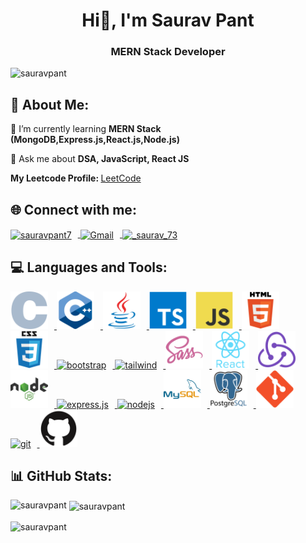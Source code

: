 <div align="center">
  <h1>Hi👋, I'm Saurav Pant</h1>
  <strong><h3>MERN Stack Developer</h3></strong>
</div>

<p align="left"> <img src="https://komarev.com/ghpvc/?username=sauravpant&label=Profile%20views&color=0e75b6&style=flat" alt="sauravpant" /> </p>

## 🌟 **About Me:**
🌱 I’m currently learning <strong>MERN Stack (MongoDB,Express.js,React.js,Node.js)</strong> 

💬 Ask me about <strong>DSA, JavaScript, React JS</strong> 

<strong> My Leetcode Profile: </strong>
<a href="https://leetcode.com/u/saurav_7/" target="_blank">
  LeetCode
</a>

## 🌐 **Connect with me:**
<p align="left">
  <a href="https://linkedin.com/in/sauravpant7" target="blank">
    <img align="center" src="https://upload.wikimedia.org/wikipedia/commons/8/81/LinkedIn_icon.svg" alt="sauravpant7" height="65" width="65" style="margin-right: 10px;"/>
  </a>
  <a href="https://mail.google.com/mail/?view=cm&fs=1&to=sauravpant777@gmail.com" target="blank">
    <img align="center" src="https://static.vecteezy.com/system/resources/previews/022/484/516/non_2x/google-mail-gmail-icon-logo-symbol-free-png.png" alt="Gmail" height="65" width="65" style="margin-right: 10px;"/>
  </a>
  <a href="https://instagram.com/_saurav_73" target="blank">
    <img align="center" src="https://raw.githubusercontent.com/rahuldkjain/github-profile-readme-generator/master/src/images/icons/Social/instagram.svg" alt="_saurav_73" height="65" width="65" style="margin-right: 10px;"/>
  </a>
</p>

## 💻 **Languages and Tools:**
<p align="left">
  <a href="https://www.cprogramming.com/" target="_blank" rel="noreferrer"> 
    <img src="https://raw.githubusercontent.com/devicons/devicon/master/icons/c/c-original.svg" alt="c" width="60" height="60" style="margin-right: 10px;"/> 
  </a>  
  <a href="https://www.w3schools.com/cpp/" target="_blank" rel="noreferrer"> 
    <img src="https://raw.githubusercontent.com/devicons/devicon/master/icons/cplusplus/cplusplus-original.svg" alt="cplusplus" width="60" height="60" style="margin-right: 10px;"/> 
  </a>  
  <a href="https://www.java.com" target="_blank" rel="noreferrer"> 
    <img src="https://raw.githubusercontent.com/devicons/devicon/master/icons/java/java-original.svg" alt="java" width="60" height="60" style="margin-right: 10px;"/> 
  </a>  
    <a href="https://www.typescriptlang.org/" target="_blank" rel="noreferrer"> 
    <img src="https://raw.githubusercontent.com/devicons/devicon/master/icons/typescript/typescript-original.svg" alt="javascript" width="60" height="60" style="margin-right: 10px;"/> 
  </a> 
  <a href="https://developer.mozilla.org/en-US/docs/Web/JavaScript" target="_blank" rel="noreferrer"> 
    <img src="https://raw.githubusercontent.com/devicons/devicon/master/icons/javascript/javascript-original.svg" alt="javascript" width="60" height="60" style="margin-right: 10px;"/> 
  </a>  
  <a href="https://www.w3.org/html/" target="_blank" rel="noreferrer"> 
    <img src="https://raw.githubusercontent.com/devicons/devicon/master/icons/html5/html5-original-wordmark.svg" alt="html5" width="60" height="60" style="margin-right: 10px;"/> 
  </a>  
  <a href="https://www.w3schools.com/css/" target="_blank" rel="noreferrer"> 
    <img src="https://raw.githubusercontent.com/devicons/devicon/master/icons/css3/css3-original-wordmark.svg" alt="css3" width="60" height="60" style="margin-right: 10px;"/> 
  </a>  
  <a href="https://getbootstrap.com" target="_blank" rel="noreferrer"> 
    <img src="https://upload.wikimedia.org/wikipedia/commons/thumb/b/b2/Bootstrap_logo.svg/2560px-Bootstrap_logo.svg.png" alt="bootstrap" width="60" height="60" style="margin-right: 10px;"/> 
  </a>  
  <a href="https://tailwindcss.com/" target="_blank" rel="noreferrer"> 
    <img src="https://www.vectorlogo.zone/logos/tailwindcss/tailwindcss-icon.svg" alt="tailwind" width="60" height="60" style="margin-right: 10px;"/> 
  </a>  
  <a href="https://sass-lang.com" target="_blank" rel="noreferrer"> 
    <img src="https://raw.githubusercontent.com/devicons/devicon/master/icons/sass/sass-original.svg" alt="sass" width="60" height="60" style="margin-right: 10px;"/> 
  </a>  
  <a href="https://reactjs.org/" target="_blank" rel="noreferrer"> 
    <img src="https://raw.githubusercontent.com/devicons/devicon/master/icons/react/react-original-wordmark.svg" alt="react" width="60" height="60" style="margin-right: 10px;"/> 
  </a>  
  <a href="https://redux.js.org" target="_blank" rel="noreferrer"> 
    <img src="https://raw.githubusercontent.com/devicons/devicon/master/icons/redux/redux-original.svg" alt="redux" width="60" height="60" style="margin-right: 10px;"/> 
  </a>  
  <a href="https://nodejs.org" target="_blank" rel="noreferrer"> 
    <img src="https://raw.githubusercontent.com/devicons/devicon/master/icons/nodejs/nodejs-original-wordmark.svg" alt="nodejs" width="60" height="60" style="margin-right: 10px;"/> 
  </a>  
    <a href="https://expressjs.com/" target="_blank" rel="noreferrer"> 
    <img src="https://adware-technologies.s3.amazonaws.com/uploads/technology/thumbnail/20/express-js.png" alt="express.js" width="60" height="60" style="margin-right: 10px;"/> 
  </a>  
    <a href="https://www.mongodb.com/" target="_blank" rel="noreferrer"> 
    <img src="https://pbs.twimg.com/profile_images/1452637606559326217/GFz_P-5e_400x400.png" alt="nodejs" width="60" height="60" style="margin-right: 10px;"/> 
  </a>  
  <a href="https://www.mysql.com/" target="_blank" rel="noreferrer"> 
    <img src="https://raw.githubusercontent.com/devicons/devicon/master/icons/mysql/mysql-original-wordmark.svg" alt="mysql" width="60" height="60" style="margin-right: 10px;"/> 
  </a>  
  <a href="https://www.postgresql.org" target="_blank" rel="noreferrer"> 
    <img src="https://raw.githubusercontent.com/devicons/devicon/master/icons/postgresql/postgresql-original-wordmark.svg" alt="postgresql" width="60" height="60" style="margin-right: 10px;"/> 
  </a>  
  <a href="https://git-scm.com/" target="_blank" rel="noreferrer"> 
    <img src="https://raw.githubusercontent.com/devicons/devicon/master/icons/git/git-original.svg" alt="git" width="60" height="60" style="margin-right: 10px;"/> 
  </a>  
  <a href="https://www.postman.com" target="_blank" rel="noreferrer"> 
    <img src="https://yt3.googleusercontent.com/XRzDTgEa9GybH_Uk21E9ri6_iYh-9gbyZzhiEBCnLjISgjTorjMiu7IwpChUMf2lLpEdX6ufDA=s900-c-k-c0x00ffffff-no-rj" alt="git" width="60" height="60" style="margin-right: 10px;"/> 
  </a> 
  <a href="https://github.com/" target="_blank" rel="noreferrer"> 
    <img src="https://raw.githubusercontent.com/devicons/devicon/master/icons/github/github-original.svg" alt="github" width="60" height="60" style="margin-right: 10px;"/> 
  </a>  
</p>

## 📊 **GitHub Stats:**
<p><img align="left" src="https://github-readme-stats.vercel.app/api/top-langs?username=sauravpant&show_icons=true&locale=en&layout=compact" alt="sauravpant" /></p>

<p>&nbsp;<img align="center" src="https://github-readme-stats.vercel.app/api?username=sauravpant&show_icons=true&locale=en" alt="sauravpant" /></p>

<p><img align="center" src="https://github-readme-streak-stats.herokuapp.com/?user=sauravpant&" alt="sauravpant" /></p>
